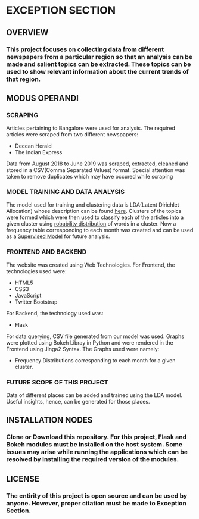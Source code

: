 # EXCEPTION SECTION

## OVERVIEW
### This project focuses on collecting data from different newspapers from a particular region so that an analysis can be made and salient topics can be extracted. These topics can be used to show relevant information about the current trends of that region.

## MODUS OPERANDI

### SCRAPING

Articles pertaining to Bangalore were used for analysis. The required articles were scraped from two different newspapers:
- Deccan Herald
- The Indian Express

Data from August 2018 to June 2019 was scraped, extracted, cleaned and stored in a CSV(Comma Separated Values) format. Special attention was taken to remove duplicates which may have occured while scraping

### MODEL TRAINING AND DATA ANALYSIS

The model used for training and clustering data is LDA(Latent Dirichlet Allocation) whose description can be found [here](https://en.wikipedia.org/wiki/Latent_Dirichlet_allocation). Clusters of the topics were formed which were then used to classify each of the articles into a given cluster using [robability distribution](https://en.wikipedia.org/wiki/Probability_distribution) of words in a cluster. Now a frequency table corresponding to each month was created and can be used as a [Supervised Model](https://en.wikipedia.org/wiki/Supervised_learning) for future analysis.

### FRONTEND AND BACKEND

The website was created using Web Technologies. 
For Frontend, the technologies used were:
- HTML5
- CSS3
- JavaScript
- Twitter Bootstrap

For Backend, the technology used was:
- Flask

For data querying, CSV file generated from our model was used. Graphs were plotted using Bokeh Libray in Python and were rendered in the Frontend using Jinga2 Syntax. 
The Graphs used were namely:
- Frequency Distributions corresponding to each month for a given cluster.

### FUTURE SCOPE OF THIS PROJECT

Data of different places can be added and trained using the LDA model. Useful insights, hence, can be generated for those places.

## INSTALLATION NODES
### Clone or Download this repository. For this project, Flask and Bokeh modules must be installed on the host system. Some issues may arise while running the applications which can be resolved by installing the required version of the modules.

## LICENSE
### The entirity of this project is open source and can be used by anyone. However, proper citation must be made to Exception Section.










